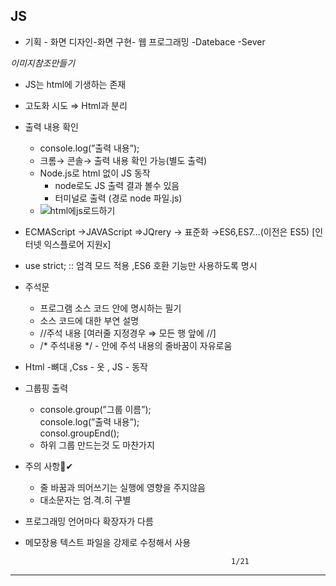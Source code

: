 ## JS

- 기획 - 화면 디자인-화면 구현- 웹 프로그래밍 -Datebace -Sever
   
*이미지참조만들기*
- JS는 html에 기생하는 존재
- 고도화 시도 ⇒ Html과 분리
- 출력 내용 확인
    - console.log(”출력 내용”);
    - 크롬→ 콘솔→ 출력 내용 확인 가능(별도 출력)
    - Node.js로 html 없이 JS 동작
        - node로도 JS 출력 결과 볼수 있음
        - 터미널로 출력 (경로 node 파일.js)
    - ![html에js로드하기](img/html에js로드.png)
- ECMAScript →JAVAScript ⇒JQrery → 표준화 
→ES6,ES7…(이전은 ES5) [인터넷 익스플로어 지원x]
- use strict; ::  엄격 모드 적용 ,ES6 호환 기능만 사용하도록 명시
- 주석문
    - 프로그램 소스 코드 안에 명시하는 필기
    - 소스 코드에 대한 부연 설명
    - //주석 내용 [여러줄 지정경우 ⇒ 모든 행 앞에 //]
    - /* 주석내용 */  - 안에 주석 내용의 줄바꿈이 자유로움
- Html -뼈대 ,Css - 옷 , JS - 동작
- 그룹핑 출력
    - console.group(”그룹 이름”);   
    console.log(”출력 내용”);   
    consol.groupEnd();
    - 하위 그룹 만드는것 도 마찬가지
- 주의 사항👀✔
    - 줄 바꿈과 띄어쓰기는 실행에 영향을 주지않음
    - 대소문자는 엄.격.히 구별

- 프로그래밍 언어마다 확장자가 다름
- 메모장용 텍스트 파일을 강제로 수정해서 사용

                                                    1/21
---